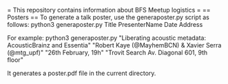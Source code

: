 = This repository contains information about BFS Meetup logistics =
== Posters ==
To generate a talk poster, use the generaposter.py script as follows:
    python3 generaposter.py Title PresenterName Date Address

For example:
    python3 generaposter.py "Liberating acoustic metadata: AcousticBrainz and Essentia" "Robert Kaye (@MayhemBCN) &amp; Xavier Serra (@mtg_upf)" "26th February, 19h" "Trovit Search Av. Diagonal 601, 9th floor"

It generates a poster.pdf file in the current directory.